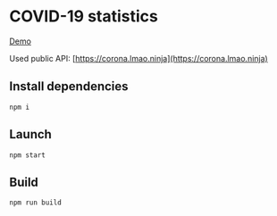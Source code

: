 # COVID-19 statistics

[Demo](https://covid-19.filonitta.in.ua/)

Used public API: [https://corona.lmao.ninja](https://corona.lmao.ninja)

## Install dependencies
`npm i`

## Launch
`npm start`

## Build
`npm run build`